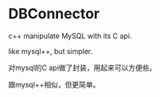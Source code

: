 # DBConnector
c++ manipulate MySQL with its C api.

like mysql++, but simpler.

对mysql的C api做了封装，用起来可以方便些。

跟mysql++相似，但更简单。
